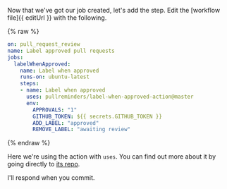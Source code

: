 Now that we've got our job created, let's add the step. Edit the [workflow file]{{ editUrl }} with the following.

{% raw %}
```yaml
on: pull_request_review
name: Label approved pull requests
jobs:
  labelWhenApproved:
    name: Label when approved
    runs-on: ubuntu-latest
    steps:
    - name: Label when approved
      uses: pullreminders/label-when-approved-action@master
      env:
        APPROVALS: "1"
        GITHUB_TOKEN: ${{ secrets.GITHUB_TOKEN }}
        ADD_LABEL: "approved"
        REMOVE_LABEL: "awaiting review"
```
{% endraw %}

Here we're using the action with `uses`. You can find out more about it by going directly to [its repo](https://github.com/pullreminders/label-when-approved-action).

I'll respond when you commit.